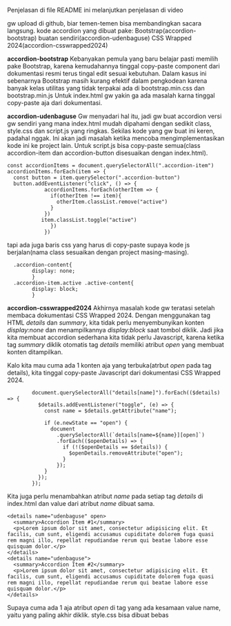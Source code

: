 Penjelasan di file README ini melanjutkan penjelasan di video

gw upload di github, biar temen-temen bisa membandingkan sacara langsung. kode accordion yang dibuat pake:
Bootstrap(accordion-bootstrap)
buatan sendiri(accordion-udenbaguse)
CSS Wrapped 2024(accordion-csswrapped2024)

**accordion-bootstrap**
Kebanyakan pemula yang baru belajar pasti memilih pake Bootstrap, karena kemudahannya tinggal copy-paste component dari dokumentasi resmi terus tingal edit sesuai kebutuhan.
Dalam kasus ini sebenarnya Bootstrap masih kurang efektif dalam pengkodean karena banyak kelas utilitas yang tidak terpakai ada di bootstrap.min.css dan bootstrap.min.js
Untuk index.html gw yakin ga ada masalah karna tinggal copy-paste aja dari dokumentasi.

**accordion-udenbaguse**
Gw menyadari hal itu, jadi gw buat accordion versi gw sendiri yang mana index.html mudah dipahami dengan sedikit class, style.css dan script.js yang ringkas.
Sekilas kode yang gw buat ini keren, padahal nggak.
Ini akan jadi masalah ketika mencoba mengimplementasikan kode ini ke project lain.
Untuk script.js bisa copy-paste semua(class accordion-item dan accordion-button disesuaikan dengan index.html).
            
    const accordionItems = document.querySelectorAll(".accordion-item")
    accordionItems.forEach(item => {
      const button = item.querySelector(".accordion-button")
      button.addEventListener("click", () => {
                accordionItems.forEach(otherItem => {
                  if(otherItem !== item){
                    otherItem.classList.remove("active")
                  }
                })
               item.classList.toggle("active")
                  })
                })
             
tapi ada juga baris css yang harus di copy-paste supaya kode js berjalan(nama class sesuaikan dengan project masing-masing).

      .accordion-content{
            display: none;
            }
      .accordion-item.active .active-content{
            display: block;
            }
            
**accordion-csswrapped2024**
Akhirnya masalah kode gw teratasi setelah membaca dokumentasi CSS Wrapped 2024.
Dengan menggunakan tag HTML _details_ dan _summary_, kita tidak perlu menyembunyikan konten _display:none_ dan menampilkannya _display:block_ saat tombol diklik.
Jadi jika kita membuat accordion sederhana kita tidak perlu Javascript, karena ketika tag _summary_ diklik otomatis tag _details_ memiliki atribut _open_ yang  membuat konten ditampilkan.

Kalo kita mau cuma ada 1 konten aja yang terbuka(atrbut _open_ pada tag details), kita tinggal copy-paste Javascript dari dokumentasi CSS Wrapped 2024.

            document.querySelectorAll("details[name]").forEach(($details) => {
              $details.addEventListener("toggle", (e) => {
                const name = $details.getAttribute("name");

                if (e.newState == "open") {
                  document
                    .querySelectorAll(`details[name=${name}][open]`)
                    .forEach(($openDetails) => {
                      if (!($openDetails == $details)) {
                        $openDetails.removeAttribute("open");
                      }
                    });
                }
              });
            });

Kita juga perlu menambahkan  atribut _name_ pada setiap tag _details_ di index.html dan value dari atribut _name_ dibuat sama.

    <details name="udenbaguse" open>
      <summary>Accordion Item #1</summary>
      <p>Lorem ipsum dolor sit amet, consectetur adipisicing elit. Et facilis, cum sunt, eligendi accusamus cupiditate dolorem fuga quasi rem magni illo, repellat repudiandae rerum qui beatae labore esse quisquam dolor.</p>
    </details>
    <details name="udenbaguse">
      <summary>Accordion Item #2</summary>
      <p>Lorem ipsum dolor sit amet, consectetur adipisicing elit. Et facilis, cum sunt, eligendi accusamus cupiditate dolorem fuga quasi rem magni illo, repellat repudiandae rerum qui beatae labore esse quisquam dolor.</p>
    </details>

  Supaya cuma ada 1 aja atribut _open_ di tag yang ada kesamaan value name, yaitu yang paling akhir diklik.
  style.css bisa dibuat bebas 
